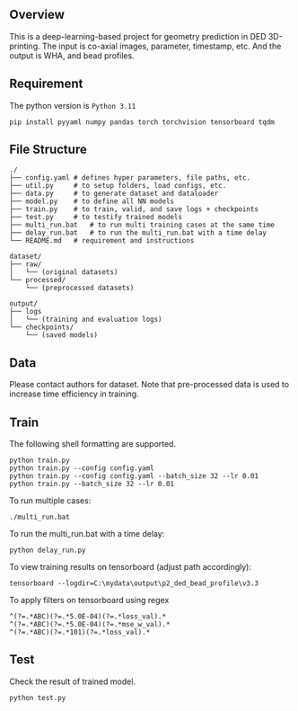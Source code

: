 ## Overview

This is a deep-learning-based project for geometry prediction in DED 3D-printing. 
The input is co-axial images, parameter, timestamp, etc. And the output is WHA, and bead profiles. 

## Requirement
The python version is `Python 3.11`
```shell
pip install pyyaml numpy pandas torch torchvision tensorboard tqdm
```


## File Structure

``` 
./
├── config.yaml # defines hyper parameters, file paths, etc.
├── util.py     # to setup folders, load configs, etc.
├── data.py     # to generate dataset and dataloader
├── model.py    # to define all NN models 
├── train.py    # to train, valid, and save logs + checkpoints
├── test.py     # to testify trained models
├── multi_run.bat   # to run multi training cases at the same time
├── delay_run.bat   # to run the multi_run.bat with a time delay 
└── README.md   # requirement and instructions

dataset/
├── raw/
│   └── (original datasets)
└── processed/
    └── (preprocessed datasets)

output/
├── logs
│   └── (training and evaluation logs)
└── checkpoints/
    └── (saved models)
```

## Data
Please contact authors for dataset.
Note that pre-processed data is used to increase time efficiency in training.

## Train
The following shell formatting are supported.
```shell
python train.py
python train.py --config config.yaml
python train.py --config config.yaml --batch_size 32 --lr 0.01
python train.py --batch_size 32 --lr 0.01
```

To run multiple cases:
```shell
./multi_run.bat
```

To run the multi_run.bat with a time delay:
```shell
python delay_run.py
```

To view training results on tensorboard (adjust path accordingly):
```shell
tensorboard --logdir=C:\mydata\output\p2_ded_bead_profile\v3.3
```

To apply filters on tensorboard using regex
```
^(?=.*ABC)(?=.*5.0E-04)(?=.*loss_val).*
^(?=.*ABC)(?=.*5.0E-04)(?=.*mse_w_val).*
^(?=.*ABC)(?=.*101)(?=.*loss_val).*
```


## Test
Check the result of trained model.
```shell
python test.py
```


